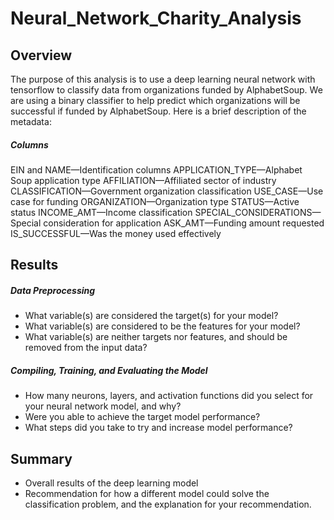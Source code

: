 # Neural_Network_Charity_Analysis

## Overview
The purpose of this analysis is to use a deep learning neural network with tensorflow to classify data from organizations funded by AlphabetSoup. We are using a binary classifier to help predict which organizations will be successful if funded by AlphabetSoup. Here is a brief description of the metadata:

##### Columns
EIN and NAME—Identification columns
APPLICATION_TYPE—Alphabet Soup application type
AFFILIATION—Affiliated sector of industry
CLASSIFICATION—Government organization classification
USE_CASE—Use case for funding
ORGANIZATION—Organization type
STATUS—Active status
INCOME_AMT—Income classification
SPECIAL_CONSIDERATIONS—Special consideration for application
ASK_AMT—Funding amount requested
IS_SUCCESSFUL—Was the money used effectively

## Results

##### Data Preprocessing
- What variable(s) are considered the target(s) for your model?
- What variable(s) are considered to be the features for your model?
- What variable(s) are neither targets nor features, and should be removed from the input data?

##### Compiling, Training, and Evaluating the Model
- How many neurons, layers, and activation functions did you select for your neural network model, and why?
- Were you able to achieve the target model performance?
- What steps did you take to try and increase model performance?

## Summary

- Overall results of the deep learning model
- Recommendation for how a different model could solve the classification problem, and the explanation for your recommendation.
